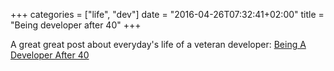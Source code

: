 +++
categories = ["life", "dev"]
date = "2016-04-26T07:32:41+02:00"
title = "Being developer after 40"
+++

A great great post about everyday's life of a veteran developer: [Being A Developer After 40](https://www.youtube.com/watch?v=GQx_beRMHVg)